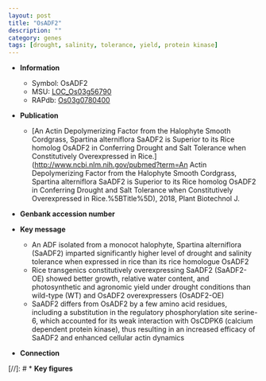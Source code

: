 ```yaml
---
layout: post
title: "OsADF2"
description: ""
category: genes
tags: [drought, salinity, tolerance, yield, protein kinase]
---
```


* **Information**  
    + Symbol: OsADF2  
    + MSU: [LOC_Os03g56790](http://rice.plantbiology.msu.edu/cgi-bin/ORF_infopage.cgi?orf=LOC_Os03g56790)  
    + RAPdb: [Os03g0780400](http://rapdb.dna.affrc.go.jp/viewer/gbrowse_details/irgsp1?name=Os03g0780400)  

* **Publication**  
    + [An Actin Depolymerizing Factor from the Halophyte Smooth Cordgrass, Spartina alterniflora SaADF2 is Superior to its Rice homolog OsADF2 in Conferring Drought and Salt Tolerance when Constitutively Overexpressed in Rice.](http://www.ncbi.nlm.nih.gov/pubmed?term=An Actin Depolymerizing Factor from the Halophyte Smooth Cordgrass, Spartina alterniflora SaADF2 is Superior to its Rice homolog OsADF2 in Conferring Drought and Salt Tolerance when Constitutively Overexpressed in Rice.%5BTitle%5D), 2018, Plant Biotechnol J.

* **Genbank accession number**  

* **Key message**  
    + An ADF isolated from a monocot halophyte, Spartina alterniflora (SaADF2) imparted significantly higher level of drought and salinity tolerance when expressed in rice than its rice homologue OsADF2
    + Rice transgenics constitutively overexpressing SaADF2 (SaADF2-OE) showed better growth, relative water content, and photosynthetic and agronomic yield under drought conditions than wild-type (WT) and OsADF2 overexpressers (OsADF2-OE)
    + SaADF2 differs from OsADF2 by a few amino acid residues, including a substitution in the regulatory phosphorylation site serine-6, which accounted for its weak interaction with OsCDPK6 (calcium dependent protein kinase), thus resulting in an increased efficacy of SaADF2 and enhanced cellular actin dynamics

* **Connection**  

[//]: # * **Key figures**  


